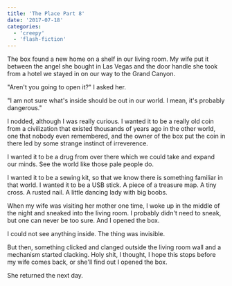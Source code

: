 ```yaml
---
title: 'The Place Part 8'
date: '2017-07-18'
categories:
  - 'creepy'
  - 'flash-fiction'
---
```


The box found a new home on a shelf in our living room. My wife put it between
the angel she bought in Las Vegas and the door handle she took from a hotel we
stayed in on our way to the Grand Canyon.

<!-- truncate -->

"Aren't you going to open it?" I asked her.

"I am not sure what's inside should be out in our world. I mean, it's probably
dangerous."

I nodded, although I was really curious. I wanted it to be a really old coin
from a civilization that existed thousands of years ago in the other world, one
that nobody even remembered, and the owner of the box put the coin in there led
by some strange instinct of irreverence.

I wanted it to be a drug from over there which we could take and expand our
minds. See the world like those pale people do.

I wanted it to be a sewing kit, so that we know there is something familiar in
that world. I wanted it to be a USB stick. A piece of a treasure map. A tiny
cross. A rusted nail. A little dancing lady with big boobs.

When my wife was visiting her mother one time, I woke up in the middle of the
night and sneaked into the living room. I probably didn't need to sneak, but one
can never be too sure. And I opened the box.

I could not see anything inside. The thing was invisible.

But then, something clicked and clanged outside the living room wall and a
mechanism started clacking. Holy shit, I thought, I hope this stops before my
wife comes back, or she'll find out I opened the box.

She returned the next day.
